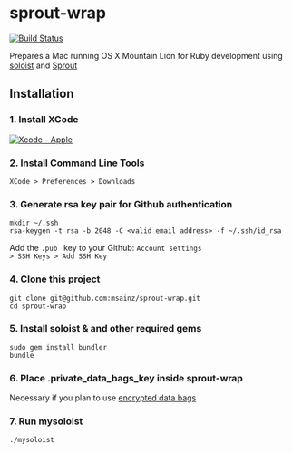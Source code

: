 # sprout-wrap

[![Build Status](https://travis-ci.org/pivotal-sprout/sprout-wrap.png?branch=master)](https://travis-ci.org/pivotal-sprout/sprout-wrap)

Prepares a Mac running OS X Mountain Lion for Ruby development using [soloist](https://github.com/mkocher/soloist) and [Sprout](https://github.com/pivotal-sprout/sprout)

## Installation

### 1. Install XCode

[![Xcode - Apple](http://r.mzstatic.com/images/web/linkmaker/badge_macappstore-lrg.gif)](https://itunes.apple.com/us/app/xcode/id497799835?mt=12&uo=4)

### 2. Install Command Line Tools
  
  <code>XCode > Preferences > Downloads</code>
  
### 3. Generate rsa key pair for Github authentication
  
    mkdir ~/.ssh
    rsa-keygen -t rsa -b 2048 -C <valid email address> -f ~/.ssh/id_rsa
  Add the <code>.pub </code> key to your Github: <code>Account settings > SSH Keys > Add SSH Key</code>
  
### 4. Clone this project
  
    git clone git@github.com:msainz/sprout-wrap.git
    cd sprout-wrap
  
### 5. Install soloist & and other required gems

    sudo gem install bundler
    bundle

### 6. Place .private_data_bags_key inside sprout-wrap

  Necessary if you plan to use [encrypted data bags](http://ed.victavision.co.uk/blog/post/4-8-2012-chef-solo-encrypted-data-bags)

### 7. Run mysoloist
  
    ./mysoloist
